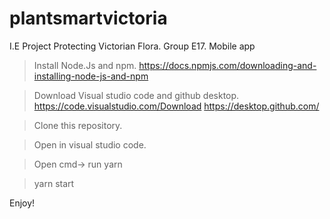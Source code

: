 # plantsmartvictoria
I.E Project Protecting Victorian Flora. Group E17. Mobile app 


> Install Node.Js and npm.
https://docs.npmjs.com/downloading-and-installing-node-js-and-npm

> Download Visual studio code and github desktop.
https://code.visualstudio.com/Download
https://desktop.github.com/

> Clone this repository.

> Open in visual studio code.

> Open cmd-> run yarn

> yarn start

Enjoy!
